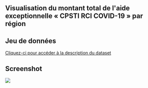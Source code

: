 ## Visualisation du montant total de l'aide<br/> exceptionnelle « CPSTI RCI COVID-19 » par région 

## Jeu de données

[Cliquez-ci pour accéder à la description du dataset](https://www.data.gouv.fr/fr/datasets/aide-exceptionnelle-cpsti-rci-covid-19/)

## Screenshot 
![ ](https://i.ibb.co/Tt7M3vJ/map.jpg)
